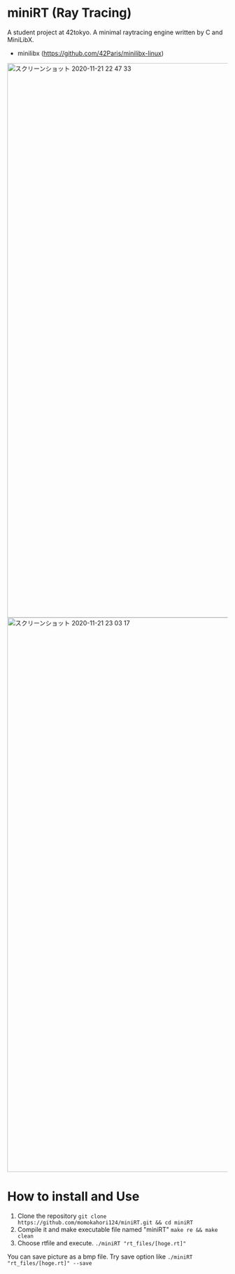 # miniRT (Ray Tracing)

A student project at 42tokyo. A minimal raytracing engine written by C and MiniLibX.
- minilibx (https://github.com/42Paris/minilibx-linux)

<img width="1268" alt="スクリーンショット 2020-11-21 22 47 33" src="https://user-images.githubusercontent.com/60100351/99878858-abb70600-2c4b-11eb-871c-690ee265e17b.png">

<img width="1268" alt="スクリーンショット 2020-11-21 23 03 17" src="https://user-images.githubusercontent.com/60100351/99879098-c4c0b680-2c4d-11eb-8333-5d4fd8f60e2c.png">

# How to install and Use

1. Clone the repository
`git clone https://github.com/momokahori124/miniRT.git && cd miniRT`
2. Compile it and make executable file named "miniRT"
`make re && make clean`
3. Choose rtfile and execute.
`./miniRT "rt_files/[hoge.rt]"`

You can save picture as a bmp file. Try save option like `./miniRT "rt_files/[hoge.rt]" --save`

